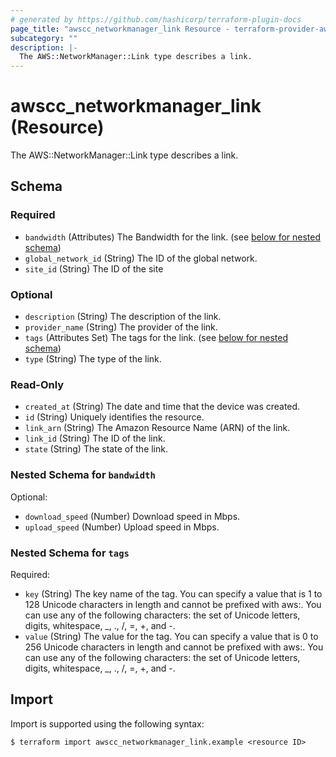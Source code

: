 ```yaml
---
# generated by https://github.com/hashicorp/terraform-plugin-docs
page_title: "awscc_networkmanager_link Resource - terraform-provider-awscc"
subcategory: ""
description: |-
  The AWS::NetworkManager::Link type describes a link.
---
```


# awscc_networkmanager_link (Resource)

The AWS::NetworkManager::Link type describes a link.



<!-- schema generated by tfplugindocs -->
## Schema

### Required

- `bandwidth` (Attributes) The Bandwidth for the link. (see [below for nested schema](#nestedatt--bandwidth))
- `global_network_id` (String) The ID of the global network.
- `site_id` (String) The ID of the site

### Optional

- `description` (String) The description of the link.
- `provider_name` (String) The provider of the link.
- `tags` (Attributes Set) The tags for the link. (see [below for nested schema](#nestedatt--tags))
- `type` (String) The type of the link.

### Read-Only

- `created_at` (String) The date and time that the device was created.
- `id` (String) Uniquely identifies the resource.
- `link_arn` (String) The Amazon Resource Name (ARN) of the link.
- `link_id` (String) The ID of the link.
- `state` (String) The state of the link.

<a id="nestedatt--bandwidth"></a>
### Nested Schema for `bandwidth`

Optional:

- `download_speed` (Number) Download speed in Mbps.
- `upload_speed` (Number) Upload speed in Mbps.


<a id="nestedatt--tags"></a>
### Nested Schema for `tags`

Required:

- `key` (String) The key name of the tag. You can specify a value that is 1 to 128 Unicode characters in length and cannot be prefixed with aws:. You can use any of the following characters: the set of Unicode letters, digits, whitespace, _, ., /, =, +, and -.
- `value` (String) The value for the tag. You can specify a value that is 0 to 256 Unicode characters in length and cannot be prefixed with aws:. You can use any of the following characters: the set of Unicode letters, digits, whitespace, _, ., /, =, +, and -.

## Import

Import is supported using the following syntax:

```shell
$ terraform import awscc_networkmanager_link.example <resource ID>
```
